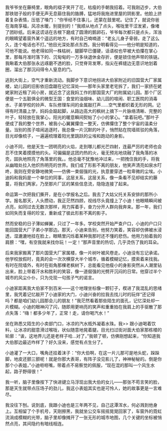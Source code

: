我爷爷坐在藤椅里，眼角的褶子笑开了花，枯瘦的手朝我招着。可我刚迈步，大伯那铁钳子般的手便无声无息箍住我的胳膊，猛地将我拖进里屋的阴影里。他脸上挤着复杂表情，压低了嗓门：“你爷经不住事儿，还蒙在鼓里呢。记住了，就说你爸在海南享福，风凉水暖，别提别的！”我顺从地点了点头，喉咙里干涩发紧，像堵了团砂纸。后来这谎话在舌根下磨成了圆滑的鹅卵石，爷爷每次都只是点头，浑浊的眼睛望着窗外某个遥远的地方，有时自己喃喃道：“老幺儿身子骨弱，走了这么久，连个电话也不打。”他目光深处那点东西，我分明看得见——他分明是知道的，可他不能说。他老得如同一株枯树，腿脚早已僵硬，话语权也早被大伯攥在掌心里，那每月准时落下的、沉甸甸的一万多块退休金存折，便是锁住他声带的铁链。我瞅着大伯那张永远琢磨不透的脸，只觉脊背发寒，指尖在裤缝边无意识地划着圈，溜出了那沉闷得令人窒息的门。

逃到大街上，空气才重新流动。我脚步下意识地拐进大伯家附近的旧国营大厂家属楼，幼儿园的旧影依旧盘踞在记忆深处——那年头家里老宅拆了，我们一家挤在姥姥家附近租了间小房，就近念了这我妈工作的那国营大厂的附属幼儿园。那个厂区便是一个五脏俱全的微型王国：食堂的油烟味、幼儿园的喧闹、职工医院的消毒水、子弟学校的铃声、车队修理车间的金属敲打声……空气里都织着无形的网。记得有时清晨上学，妈妈会踮起脚，从路边高大的枫树上摘下一片脉络清晰、完整的叶子，轻轻放在我掌心，阳光的暖意瞬间熨帖了小小的掌心。“拿着玩吧。”那叶子便成了我的整个世界，被我小心翼翼攥住一整天，仿佛攥住了整个宇宙的温柔分量。当别的孩子喧闹追逐时，我总像一片沉默的叶子，悄然贴在院墙斑驳的角落，目光却像梳子，一遍遍梳理着阳光里跳跃的尘埃和跑动的身影。

小迪不同，他是天生一团明亮的火焰，走到哪儿都光芒四射，连最严厉的老师也会忍不住笑着摸摸他的头。可偏偏是这团灼热的火，毫无预兆地烧融了我角落的冰壳，固执地照亮了角落里的我。。他总毫不犹豫地冲过来，一把拽住我的手，将我从幽暗处拉入他炽热明亮的世界。我们成了形影不离的朋友，他笑声清亮如泉水叮咚，我则在旁安静地微笑——仿佛一束倔强的光，执意要穿透一粒卑微的尘埃。小迪妈和我妈是一个单位的同事，这层关系，这层关系，像一条看不见却结实的藤蔓，将我们两家，乃至那片厂区的某些信息流，隐隐连接了起来。

命运第一次把我们撕开，是在小学报名之后。我去了大姑父托关系安排的那所小学。报名那天，人头攒动，我正茫然四顾，视线尽头竟撞上了小迪！他眼睛瞬间被点亮，如同过去无数次那样，用力挥着手，奋力分开人群向我奔来。那一年，我们如同失而复得的珍宝，重新成了彼此形影不离的影子。

然而安稳的日子薄如蝉翼，只过了一年多。学校突然开始严查户口，小迪的户口只能回国营大厂子弟小学那边。那天，小迪来告别，他努力笑着，笑容却仿佛被水浸透，湿漉漉地挂在脸上，眼睛里闪烁着某种我那时还不懂的悲伤。他用力拍着我的肩膀：“嘿，有空我就来找你玩！一定！”那声音里的热切，几乎烫伤了我的耳朵。

后来我家搬离了那片国营大厂家属楼，像一片树叶被风卷走。小迪没有忘记承诺。他学校放假时，竟真的会一次次横穿大半个城市，循着模糊记忆，摸索着来找我。有时在院墙外，有时在街角那棵老枫树下，总能看见他瘦小的身影突然从人潮里钻出来，脸上带着汗水和胜利的笑容，像一道倔强的光劈开沉闷的日常。他穿过半个城市的风尘仆仆，只为兑现一句孩子气的诺言。

小迪家距离我大伯家不到百米——这个地理坐标像一颗钉子，楔进了我混乱的思绪里，我凭着记忆敲开了小迪家的大门，小迪兴奋的拉我去找儿时的玩伴“还记得吗？都是咱们幼儿园那会儿的朋友！”我茫然看着那些陌生的面孔，记忆深处却一片模糊。小迪的眼神闪了闪，随即用更响亮的笑声和重重拍在我肩上的手驱散了那点失落：“嗨！都多少年了，正常！走，请你喝汽水！”

坐在熟悉又陌生的小卖部门口，冰凉的汽水瓶外凝着水珠。我>> 跟小迪喝着饮料，让冰凉的甜意滑过喉咙，状似随意地晃着腿，目光扫过街对面大伯家那栋楼的轮廓：“诶，这地界儿还是老样子哈...对了，”我顿了顿，仿佛刚想起来，“你知道我大伯那边最近咋样了？好久没来，感觉有点生分了。

小迪灌了一大口，嘴角还挂着沫子：“你大伯啊，在这一片儿那可是地头蛇，跺跺脚，地皮还颤三颤呢！就是你那大表哥，有阵子没见影儿了，神神秘秘的。倒是你那个小表姐，”小迪咂咂嘴，带着点不易察觉的佩服，“现在混的那叫一个风生水起，路子野得很！”

我一听，脑子里像按下了快进键立马浮现出我大伯的女儿——那张不苟言笑的脸，那是天生就带点压场子的劲儿，我这小表姐其实也是可怜人，她的故事更是一言难尽。

我没往下刨。说到底，我跟小迪也是三年两不见，自己这潭浑水，何必溅到他身上。互相留了个手机号，天刚擦黑，我就坐公交车摇摇晃晃回家了，车窗外的霓虹流淌成模糊的光带，脑子里却像摊开了一张无形的城市地图，几个关键的坐标被悄然点亮，其间隐约有暗线相连。